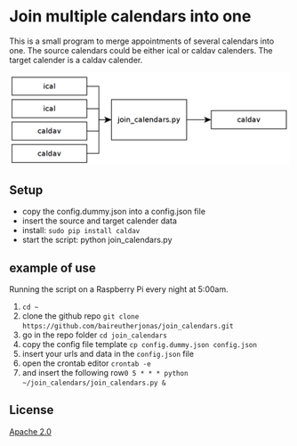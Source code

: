 # Join multiple calendars into one
This is a small program to merge appointments of several calendars into one.
The source calendars could be either ical or caldav calenders.
The target calender is a caldav calender.

![images](join_calendars.png)

## Setup
* copy the config.dummy.json into a config.json file
* insert the source and target calender data
* install: ``sudo pip install caldav``
* start the script: python join_calendars.py

## example of use
Running the script on a Raspberry Pi every night at 5:00am.
1. ``cd ~``
2. clone the github repo ``git clone https://github.com/baireutherjonas/join_calendars.git``
3. go in the repo folder ``cd join_calendars``
4. copy the config file template ``cp config.dummy.json config.json``
5. insert your urls and data in the ``config.json`` file
6. open the crontab editor ``crontab -e``
7. and insert the following row``0 5 * * * python ~/join_calendars/join_calendars.py &``

## License
[Apache 2.0](./LICENSE)